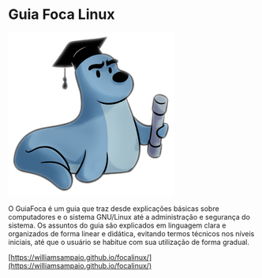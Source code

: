 # Guia Foca Linux

![foca](images/logo-guiafoca2020.png)

O GuiaFoca é um guia que traz desde explicações básicas sobre computadores e o sistema GNU/Linux até a administração e segurança do sistema. Os assuntos do guia são explicados em linguagem clara e organizados de forma linear e didática, evitando termos técnicos nos níveis iniciais, até que o usuário se habitue com sua utilização de forma gradual.

[https://williamsampaio.github.io/focalinux/](https://williamsampaio.github.io/focalinux/)
